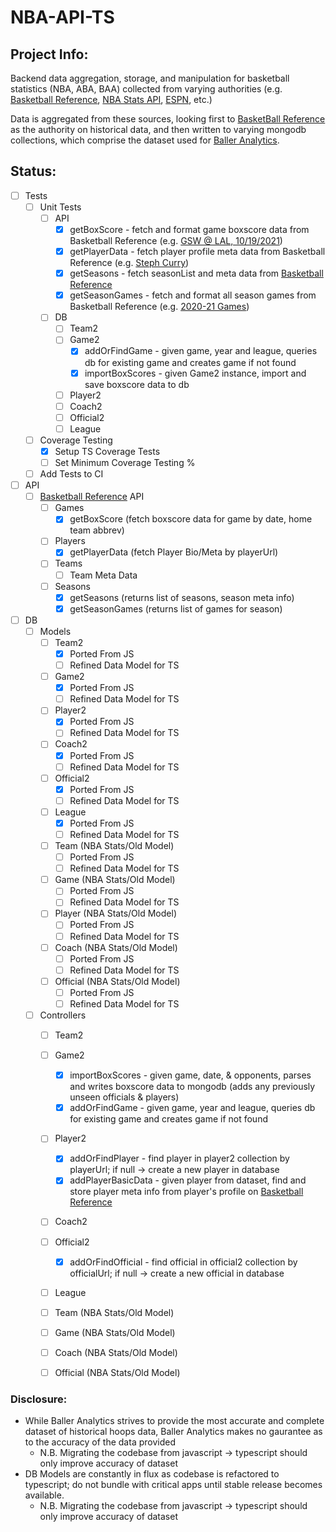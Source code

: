 
# NBA-API-TS

## Project Info:

Backend data aggregation, storage, and manipulation for basketball statistics (NBA, ABA, BAA) collected from varying authorities (e.g. [Basketball Reference](https://www.basketball-reference.com), [NBA Stats API](https://www.nba.com/stats/), [ESPN](https://www.espn.com/nba/), etc.)  

Data is aggregated from these sources, looking first to [BasketBall Reference](https://www.basketball-reference.com) as the authority on historical data, and then written to varying mongodb collections, which comprise the dataset used for [Baller Analytics](https://balleranalytics.ai).

## Status:
- [ ] Tests
  - [ ] Unit Tests
    - [ ] API
      - [x] getBoxScore - fetch and format game boxscore data from Basketball Reference (e.g. [GSW @ LAL, 10/19/2021](https://www.basketball-reference.com/boxscores/202110190LAL.html))
      - [x] getPlayerData - fetch player profile meta data from Basketball Reference (e.g. [Steph Curry](https://www.basketball-reference.com/players/c/curryst01.html))
      - [x] getSeasons - fetch seasonList and meta data from [Basketball Reference](https://www.basketball-reference.com/leagues/)
      - [x] getSeasonGames - fetch and format all season games from Basketball Reference (e.g. [2020-21 Games](https://www.basketball-reference.com/leagues/NBA_2021_games.html))
    - [ ] DB
      - [ ] Team2
      - [ ] Game2
        - [x] addOrFindGame - given game, year and league, queries db for existing game and creates game if not found
        - [x] importBoxScores - given Game2 instance, import and save boxscore data to db
      - [ ] Player2
      - [ ] Coach2
      - [ ] Official2
      - [ ] League
  - [ ] Coverage Testing
    - [x] Setup TS Coverage Tests
    - [ ] Set Minimum Coverage Testing %
  - [ ] Add Tests to CI
- [ ] API
  - [ ] [Basketball Reference](https://www.basketball-reference.com) API
    - [ ] Games
      - [x] getBoxScore (fetch boxscore data for game by date, home team abbrev)
    - [ ] Players
      - [x] getPlayerData (fetch Player Bio/Meta by playerUrl)
    - [ ] Teams
      - [ ] Team Meta Data
    - [ ] Seasons
      - [x] getSeasons (returns list of seasons, season meta info)
      - [x] getSeasonGames (returns list of games for season)
- [ ] DB
  - [ ] Models
    - [ ] Team2
      - [x] Ported From JS
      - [ ] Refined Data Model for TS
    - [ ] Game2
      - [x] Ported From JS
      - [ ] Refined Data Model for TS
    - [ ] Player2
      - [x] Ported From JS
      - [ ] Refined Data Model for TS
    - [ ] Coach2
      - [x] Ported From JS
      - [ ] Refined Data Model for TS
    - [ ] Official2
      - [x] Ported From JS
      - [ ] Refined Data Model for TS
    - [ ] League
      - [x] Ported From JS
      - [ ] Refined Data Model for TS
    - [ ] Team (NBA Stats/Old Model)
      - [ ] Ported From JS
      - [ ] Refined Data Model for TS
    - [ ] Game (NBA Stats/Old Model)
      - [ ] Ported From JS
      - [ ] Refined Data Model for TS
    - [ ] Player (NBA Stats/Old Model)
      - [ ] Ported From JS
      - [ ] Refined Data Model for TS
    - [ ] Coach (NBA Stats/Old Model)
      - [ ] Ported From JS
      - [ ] Refined Data Model for TS
    - [ ] Official (NBA Stats/Old Model)
      - [ ] Ported From JS
      - [ ] Refined Data Model for TS
  - [ ] Controllers
    - [ ] Team2
    - [ ] Game2
      - [x] importBoxScores - given game, date, & opponents, parses and writes boxscore data to mongodb (adds any previously unseen officials & players)
      - [x] addOrFindGame - given game, year and league, queries db for existing game and creates game if not found
    - [ ] Player2
      - [x] addOrFindPlayer - find player in player2 collection by playerUrl; if null -> create a new player in database
      - [x] addPlayerBasicData - given player from dataset, find and store player meta info from player's profile on [Basketball Reference](https://basketball-reference.com)
    - [ ] Coach2
    - [ ] Official2
      - [x] addOrFindOfficial - find official in official2 collection by officialUrl; if null -> create a new official in database
    - [ ] League
    - [ ] Team (NBA Stats/Old Model)
    - [ ] Game (NBA Stats/Old Model)
    - [ ] Coach (NBA Stats/Old Model)
    - [ ] Official (NBA Stats/Old Model)


### Disclosure:

- While Baller Analytics strives to provide the most accurate and complete dataset of historical hoops data, Baller Analytics makes no gaurantee as to the accuracy of the data provided
  - N.B. Migrating the codebase from javascript -> typescript should only improve accuracy of dataset 
- DB Models are constantly in flux as codebase is refactored to typescript; do not bundle with critical apps until stable release becomes available.
  - N.B. Migrating the codebase from javascript -> typescript should only improve accuracy of dataset 
